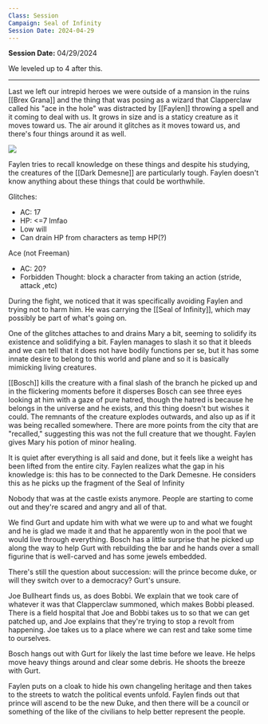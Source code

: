 ```yaml
---
Class: Session
Campaign: Seal of Infinity
Session Date: 2024-04-29
---
```

**Session Date:** 04/29/2024

We leveled up to 4 after this.

---

Last we left our intrepid heroes we were outside of a mansion in the ruins [[Brex Grana]] and the thing that was posing as a wizard that Clapperclaw called his "ace in the hole" was distracted by [[Faylen]] throwing a spell and it coming to deal with us. It grows in size and is a staticy creature as it moves toward us. The air around it glitches as it moves toward us, and there's four things around it as well.

![](soi_ace-in-the-hole_glitches.webp)

Faylen tries to recall knowledge on these things and despite his studying, the creatures of the [[Dark Demesne]] are particularly tough. Faylen doesn't know anything about these things that could be worthwhile.

Glitches:
- AC: 17
- HP: <=7 lmfao
- Low will
- Can drain HP from characters as temp HP(?)

Ace (not Freeman)
- AC: 20?
- Forbidden Thought: block a character from taking an action (stride, attack ,etc)

During the fight, we noticed that it was specifically avoiding Faylen and trying not to harm him. He was carrying the [[Seal of Infinity]], which may possibly be part of what's going on.

One of the glitches attaches to and drains Mary a bit, seeming to solidify its existence and solidifying a bit. Faylen manages to slash it so that it bleeds and we can tell that it does not have bodily functions per se, but it has some innate desire to belong to this world and plane and so it is basically mimicking living creatures. 

[[Bosch]] kills the creature with a final slash of the branch he picked up and in the flickering moments before it disperses Bosch can see three eyes looking at him with a gaze of pure hatred, though the hatred is because he belongs in the universe and he exists, and this thing doesn't but wishes it could. The remnants of the creature explodes outwards, and also up as if it was being recalled somewhere. There are more points from the city that are "recalled," suggesting this was not the full creature that we thought. Faylen gives Mary his potion of minor healing.

It is quiet after everything is all said and done, but it feels like a weight has been lifted from the entire city. Faylen realizes what the gap in his knowledge is: this has to be connected to the Dark Demesne. He considers this as he picks up the fragment of the Seal of Infinity 

Nobody that was at the castle exists anymore. People are starting to come out and they're scared and angry and all of that. 

We find Gurt and update him with what we were up to and what we fought and he is glad we made it and that he apparently won in the pool that we would live through everything. Bosch has a little surprise that he picked up along the way to help Gurt with rebuilding the bar and he hands over a small figurine that is well-carved and has some jewels embedded. 

There's still the question about succession: will the prince become duke, or will they switch over to a democracy? Gurt's unsure.

Joe Bullheart finds us, as does Bobbi. We explain that we took care of whatever it was that Clapperclaw summoned, which makes Bobbi pleased. There is a field hospital that Joe and Bobbi takes us to so that we can get patched up, and Joe explains that they're trying to stop a revolt from happening. Joe takes us to a place where we can rest and take some time to ourselves.

Bosch hangs out with Gurt for likely the last time before we leave. He helps move heavy things around and clear some debris. He shoots the breeze with Gurt.

Faylen puts on a cloak to hide his own changeling heritage and then takes to the streets to watch the political events unfold. Faylen finds out that prince will ascend to be the new Duke, and then there will be a council or something of the like of the civilians to help better represent the people.